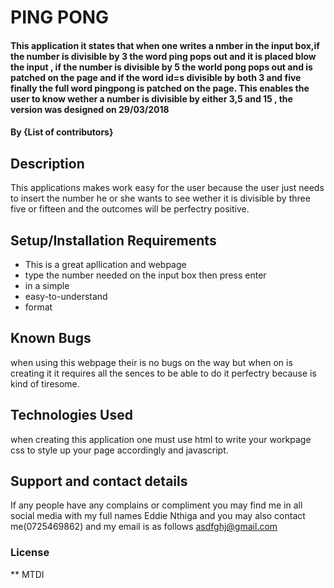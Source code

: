 # PING PONG
#### This application it states that when one writes a nmber  in the input box,if the number is divisible by 3 the word ping pops out and it is placed blow the input , if the number is divisible by 5 the world pong pops out and is patched on the page and if the word id=s divisible by both 3 and five finally the full word pingpong is patched on the page. This enables the user to know wether  a number is divisible by either 3,5 and 15 ,  the version was designed on 29/03/2018
#### By **{List of contributors}**
## Description
This applications makes work easy for the user because the user just needs to insert the number he or she wants to see wether it is divisible by three five or fifteen and the outcomes will be perfectry positive.
## Setup/Installation Requirements
* This is a great apllication and webpage
* type the number needed on the input box then press enter
* in a simple
* easy-to-understand
* format
## Known Bugs
when using this webpage their is no bugs on  the way but when on is creating it it requires all the sences to be able to do it perfectry because is kind of tiresome.
## Technologies Used
 when creating this application one must use  html to write your workpage css to style up your page accordingly and javascript.
## Support and contact details
If any people have any complains or compliment you may find me in all social media with my full names Eddie Nthiga and you may also contact me(0725469862) and my email is as follows asdfghj@gmail.com
### License
**
MTDI
  
